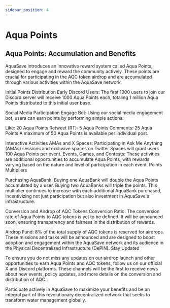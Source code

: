 ```yaml
---
sidebar_position: 4
---
```


# Aqua Points

## Aqua Points: Accumulation and Benefits

AquaSave introduces an innovative reward system called Aqua Points, designed to engage and reward the community actively. These points are crucial for participating in the AQC token airdrop and are accumulated through various activities within the AquaSave network.

Initial Points Distribution
Early Discord Users: The first 1000 users to join our Discord server will receive 1000 Aqua Points each, totaling 1 million Aqua Points distributed to this initial user base.

Social Media Participation
Engage Bot: Using our social media engagement bot, users can earn points by performing simple actions:

Like: 20 Aqua Points
Retweet (RT): 5 Aqua Points
Comments: 25 Aqua Points
A maximum of 50 Aqua Points is available per individual post.

Interactive Activities
AMAs and X Spaces: Participating in Ask Me Anything (AMAs) sessions and exclusive spaces on Twitter Spaces will grant users 100 Aqua Points per event.
Events, Games, and Contests: These activities are additional opportunities to accumulate Aqua Points, with rewards varying based on the nature and level of participation in each event.
Points Multipliers

Purchasing AquaBank:
Buying one AquaBank will double the Aqua Points accumulated by a user.
Buying two AquaBanks will triple the points.
This multiplier continues to increase with each additional AquaBank purchased, incentivizing not just participation but also investment in AquaSave's infrastructure.

Conversion and Airdrop of AQC Tokens
Conversion Ratio: The conversion rate of Aqua Points to AQC tokens is yet to be defined. It will be announced soon, ensuring transparency and fairness in the distribution of rewards.

Airdrop Fund: 8% of the total supply of AQC tokens is reserved for airdrops. These missions and tasks will be announced and are designed to boost adoption and engagement within the AquaSave network and its audience in the Physical Decentralized Infrastructure (DePIN).
Stay Updated

To ensure you do not miss any updates on our airdrop launch and other opportunities to earn Aqua Points and AQC tokens, follow us on our official X and Discord platforms. These channels will be the first to receive news about new events, policy updates, and more details on the conversion and distribution of AQC.

Participate actively in AquaSave to maximize your benefits and be an integral part of this revolutionary decentralized network that seeks to transform water management globally.